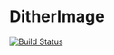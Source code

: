 # DitherImage

[![Build Status](https://travis-ci.org/xianrenb/DitherImage.jl.svg?branch=master)](https://travis-ci.org/xianrenb/DitherImage.jl)
